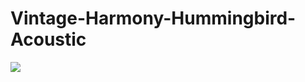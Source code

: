 # Vintage-Harmony-Hummingbird-Acoustic

![](https://i0.wp.com/chasingguitars.com/wp-content/uploads/2016/07/harmony-guitars-catalog-vintage.jpg?resize=450%2C321)
